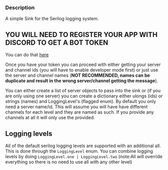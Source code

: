 ﻿### Description
A simple Sink for the Serilog logging system.
## YOU WILL NEED TO REGISTER YOUR APP WITH DISCORD TO GET A BOT TOKEN
You can do that [here](https://discordapp.com/developers/applications/me)

Once you have your token you can proceed with either getting your server and channel ids (you will have to enable developer mode first) or just use the server and channel names (**NOT RECOMMENDED, names can be duplicate and result in the wrong server/channel getting the message**).

You can either create a list of server objects to pass into the sink or (if you are only using one server) you can create a dictionary either ulongs (ids) or strings (names) and LoggingLevel's (flagged enum).  By default you only need a server name/id.   This will assume you will have have different channels for each level and they are named as such. If you provide any channels at all it will only use the provided.

## Logging levels
All of the default serilog logging levels are supported with an additional all.
This is done through the `LoggingLevel` enum.  You can combine logging levels by doing `LoggingLevel.one | LoggingLevel.two` (note:All will override everything so there is no need to use all with any other level)